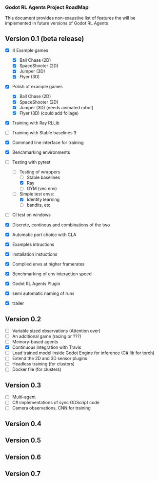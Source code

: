 ### Godot RL Agents Project RoadMap
This document provides non-exaustive list of features the will be implemented in future versions of Godot RL Agents

## Version 0.1 (beta release)

- [x] 4 Example games
  - [x] Ball Chase (2D)
  - [x] SpaceShooter (2D)
  - [x] Jumper (3D)
  - [x] Flyer (3D)
- [x] Polish of example games
  - [x] Ball Chase (2D)
  - [x] SpaceShooter (2D)
  - [x] Jumper (3D) (needs animated robot)
  - [x] Flyer (3D) (could add foliage)
- [x] Training with Ray RLLib
- [ ] Training with Stable baselines 3
- [x] Command line interface for training
- [x] Benchmarking environments
- [ ] Testing with pytest
  - [ ] Testing of wrappers
    - [ ] Stable baselines
    - [x] Ray
    - [ ] GYM (vec env)
  - [ ] Simple test envs: 
    - [x] Identity learning
    - [ ] bandits, etc
- [ ] CI test on windows
- [x] Discrete, continous and combinations of the two
- [x] Automatic port choice with CLA
- [x] Examples intructions
- [x] Installation instuctions
- [x] Compiled envs at higher framerates
- [x] Benchmarking of env interaction speed
- [x] Godot RL Agents Plugin
- [x] semi automatic naming of runs
- [x] trailer


## Version 0.2

- [ ] Variable sized observations (Attention over)
- [ ] An additional game (racing or ???)
- [ ] Memory-based agents
- [x] Continuous integration with Travis
- [ ] Load trained model inside Godot Engine for inference (C# lib for torch)
- [ ] Extend the 2D and 3D sensor plugins
- [ ] Headless training (for clusters)
- [ ] Docker file (for clusters)
## Version 0.3

- [ ] Multi-agent
- [ ] C# implementations of sync GDScript code
- [ ] Camera observations, CNN for training
## Version 0.4
## Version 0.5
## Version 0.6
## Version 0.7





